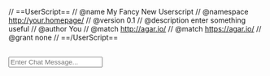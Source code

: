 // ==UserScript==
// @name         My Fancy New Userscript
// @namespace    http://your.homepage/
// @version      0.1
// @description  enter something useful
// @author       You
// @match        http://agar.io/
// @match        https://agar.io/
// @grant        none
// ==/UserScript==
<!DOCTYPE html><html><head><meta charset="utf-8"><meta http-equiv="Cache-Control" content="no-cache, no-store, must-revalidate"><meta http-equiv="Pragma" content="no-cache"><meta http-equiv="Expires" content="0"><title>Agar.io</title><link href="http://fonts.googleapis.com/css?family=Ubuntu:300,400,500,700,300italic,400italic,500italic,700italic" rel="stylesheet"><link href="http://cdnjs.cloudflare.com/ajax/libs/twitter-bootstrap/3.3.5/css/bootstrap.min.css" rel="stylesheet"><link href="http://cdnjs.cloudflare.com/ajax/libs/toastr.js/latest/css/toastr.min.css" rel="stylesheet"><script src="http://cdnjs.cloudflare.com/ajax/libs/jquery/1.11.3/jquery.min.js"></script><script src="http://cdnjs.cloudflare.com/ajax/libs/twitter-bootstrap/3.3.5/js/bootstrap.min.js"></script><script src="http://cdnjs.cloudflare.com/ajax/libs/socket.io/1.3.6/socket.io.min.js"></script><script src="http://cdnjs.cloudflare.com/ajax/libs/toastr.js/latest/js/toastr.min.js"></script><script src="https://cdnjs.cloudflare.com/ajax/libs/lodash.js/3.10.1/lodash.min.js"></script><script src="https://cdnjs.cloudflare.com/ajax/libs/bootstrap-colorpicker/2.3.0/js/bootstrap-colorpicker.min.js"></script><script src="https://cdnjs.cloudflare.com/ajax/libs/EventEmitter/4.2.11/EventEmitter.min.js"></script><link href="http://cdnjs.cloudflare.com/ajax/libs/font-awesome/4.4.0/css/font-awesome.min.css" rel="stylesheet"><link href="https://cdnjs.cloudflare.com/ajax/libs/bootstrap-colorpicker/2.3.0/css/bootstrap-colorpicker.min.css" rel="stylesheet"><link href="http://zt-acydwarp.rhcloud.com/agar/css/layout.css" rel="stylesheet"></head><body><div id="fb-root"></div><div id="overlays" style="display:none; position: absolute; left: 0; right: 0; top: 0; bottom: 0; z-index: 200;"><div id="helloContainer" data-logged-in="0" data-has-account-data="0" data-party-state="0" data-results-state="0" data-gamemode><div class="side-container"><div class="agario-panel agario-side-panel agario-profile-panel level"><div class="clearfix profile" style="margin-bottom: 16px;"><img class="agario-profile-picture"><div class="agario-profile-name-container"><span class="agario-profile-name"></span></div></div><div style="position: relative; margin-bottom: -15px;" class="clearfix"><div class="agario-exp-bar progress"><span class="progress-bar-text"></span><div class="progress-bar progress-bar-striped" style="width: 0%;"></div></div><div class="progress-bar-border"></div><div class="progress-bar-star"></div></div></div></div><div id="mainPanel" class="agario-panel"><form role="form"><h2 style="text-align:center;">Ắᶜʸᵈ</h2><input type="text" id="username" value="trial" class="form-control" placeholder="Username" maxlength="15" style="display: none;" required> <input type="password" id="password" value="trial" class="form-control" placeholder="Password" maxlength="15" style="display: none;" required><div id="teamNameContainer" class="input-group"><input type="text" value="Ắᶜʸᵈ〄" id="teamName" class="form-control" placeholder="Team" maxlength="7"> <span class="input-group-btn"><button type="button" class="btn dropdown-toggle" data-toggle="dropdown"><span class="caret"></span></button><ul class="dropdown-menu selectTeam"><li><a onclick="setTeam('Ắᶜʸᵈ〄'); return false;">Ắᶜʸᵈ〄</a></li><li><a onclick="setTeam('ℳ₡|'); return false;">ℳ₡|</a></li><li><a onclick="setTeam('ᓮᗯᗩᘐ夔|'); return false;">ᓮᗯᗩᘐ夔|</a></li><li><a onclick="setTeam('ŦøƉ'); return false;">ŦøƉ</a></li><li><a onclick="setTeam('Ꭻʞℛ'); return false;">Ꭻʞℛ</a></li><li><a onclick="setTeam('¡ℍ¥|'); return false;">¡ℍ¥|</a></li><li><a onclick="setTeam('ヴぃｐ'); return false;">ヴぃｐ</a></li></ul></span></div><div id="nickContainer"><input type="text" id="nick" class="form-control" placeholder="Nickname" maxlength="15" required><div id="colorPicker"><input type="hidden" id="color"> <span class="add-on"><i></i></span></div></div><input type="text" id="customskin" class="form-control" placeholder="Skin URL"><hr><div id="locationUnknown"><select id="region" class="form-control" onchange="setRegion($('#region').val());" required><option selected disabled data-itr="region_select"></option><option value="US-Atlanta" data-itr="region_north_america"></option><option value="BR-Brazil" data-itr="region_south_america"></option><option value="EU-London" data-itr="region_europe"></option><option value="RU-Russia" data-itr="region_russia"></option><option value="TK-Turkey" data-itr="region_turkey"></option><option value="JP-Tokyo" data-itr="region_east_asia"></option><option value="CN-China" data-itr="region_china"></option><option value="SG-Singapore" data-itr="region_oceania"></option></select><div id="locationKnown"></div><select id="gamemode" class="form-control" onchange="setGameMode($(this).val());" required><option selected value=":party" data-itr="party"></option><option data-itr="gamemode_ffa"></option><option value=":teams" data-itr="gamemode_teams"></option><option value=":experimental" data-itr="gamemode_experimental"></option></select></div><button disabled type="submit" onclick="setNick(document.getElementById('nick').value); return false;" class="btn btn-play btn-primary btn-needs-server" data-itr="play"></button> <button disabled type="submit" onclick="setNick(document.getElementById('nick').value); return false;" class="btn btn-play-guest btn-success btn-needs-server" data-itr="play_as_guest"></button> <button onclick="facebookLogin(); return false;" class="btn btn-login btn-primary" data-itr="login_and_play"></button> <button onclick="spectate(); return false;" disabled class="btn btn-warning btn-spectate btn-needs-server" data-itr="spectate"></button> <button onclick="logout(); return false;" class="btn btn-danger btn-logout" data-itr="logout"></button><hr></form><input type="text" placeholder="Party token" class="partyToken form-control"> <button class="btn btn-primary joinParty" onclick="joinParty($('.partyToken').val());">Join</button> <button class="btn btn-success createParty" onclick="$('#helloContainer').attr('data-party-state', '3');createParty();">Create party token</button></div><div id="stats" style="display: none;" class="agario-panel"><h2 style="margin-top: 10px;"><center>Match Results</center></h2><canvas id="statsGraph" width="350" height="230"></canvas><div id="statsPelletsContainer"><span id="statsText" class="stats-food-eaten"></span> <span id="statsSubtext" data-itr="stats_food_eaten"></span></div><div id="statsHighestMassContainer"><span id="statsText" class="stats-highest-mass"></span> <span id="statsSubtext" data-itr="stats_highest_mass"></span></div><div id="statsTimeAliveContainer"><span id="statsText" class="stats-time-alive"></span> <span id="statsSubtext" data-itr="stats_time_alive"></span></div><div id="statsTimeLeaderboardContainer"><span id="statsText" class="stats-leaderboard-time"></span> <span id="statsSubtext" data-itr="stats_leaderboard_time"></span></div><div id="statsPlayerCellsEatenContainer"><span id="statsText" class="stats-cells-eaten"></span> <span id="statsSubtext" data-itr="stats_cells_eaten"></span></div><div id="statsTopPositionContainer"><span id="statsText" class="stats-top-position">?</span> <span id="statsSubtext" data-itr="stats_top_position"></span></div><button id="statsContinue" class="btn btn-primary" data-itr="continue" onclick="closeStats();"></button></div><div class="side-container"><div class="agario-panel agario-side-panel agario-profile-panel hotkeys"><span class="hotkey">[E]</span> Macro Feed<br><span class="hotkey">[Z]</span> Reset Zoom<br><span class="hotkey">[X]</span> Toggle Manual Zoom<br><span class="hotkey">[S]</span> Stop Movement<br><span class="hotkey">[C]</span> Chat Commands<br><span class="hotkey">[L]</span> Copy Leaderboard<br><span class="hotkey">[G]</span> Toggle Grid<br><span class="hotkey">[P]</span> Toggle Pellets<br><span class="hotkey">[M]</span> Toggle Minimap<br><span class="hotkey">[N]</span> Toggle Custom Skins<br><span class="hotkey">[T]</span> Toggle Transparency<br><span class="hotkey">[K]</span> Toggle Cursor Line<br><span class="hotkey">[U]</span> Toggle Blob Guides<br><span class="hotkey">[I]</span> Toggle Indicators<br><span class="hotkey">[O]</span> Toggle Enemy Guides<br><span class="hotkey">[J]</span> Toggle Auto Selector<br><span class="hotkey">[↑↓←→]</span> Manual Blob Selector<br><span class="hotkey">[ENTER]</span> Focus Chat</div></div></div></div><div id="connecting" style="display: none; position: absolute; left: 0; right: 0; top: 0; bottom: 0; z-index: -100;"><div class="connecting-panel" style="width: 350px; background-color: #222; margin: auto; border-radius: 15px; padding: 5px 15px 5px 15px;"><h2 data-itr="connecting"></h2><p data-itr="connect_help"></p></div></div><canvas id="canvas" width="800" height="600"></canvas><div style="font-family:'Ubuntu'">&nbsp;</div><div class="chatOverlay"><div class="chatMessages"></div><input type="text" id="sendMessage" placeholder="Enter Chat Message..."></div><div id="ztLeaderboardOverlay" style="display: none;"><span class="title" data-itr="leaderboard"></span><div id="ztLeaderboardOverlayContent"></div></div><script src="http://zt-acydwarp.rhcloud.com/agar/js/translation.js"></script><script src="http://zt-acydwarp.rhcloud.com/agar/js/main.js"></script></body></html>
